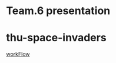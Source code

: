 # Team.6 presentation

# thu-space-invaders

[workFlow](https://drive.google.com/open?id=1Nk1uxjTl0cHRasIo0gInZHTBg7pBxy6G&authuser=annkwon1123%40hanyang.ac.kr&usp=drive_fs)
